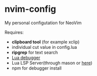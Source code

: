 # nvim-config
 My personal configutation for NeoVim<br>
 
Requires:<br>
- **clipboard tool** (for example xclip)<br>
- individual cut value in config.lua
- **ripgrep** for text search
- [Lua debugger](https://link-url-here.org](https://github.com/tomblind/local-lua-debugger-vscode)https://github.com/tomblind/local-lua-debugger-vscode)
- Lua LSP Server(through mason or [here](https://github.com/LuaLS/lua-language-server))
- npm for debugger install
